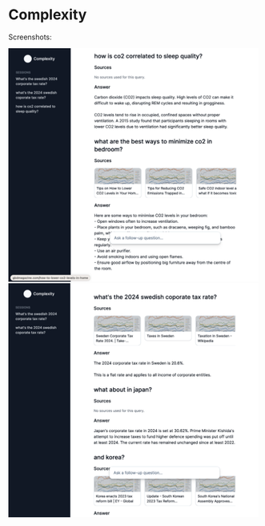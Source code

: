 # Complexity

Screenshots:

<img src="./assets/sc0.png" width="500px" />
<img src="./assets/sc1.png" width="500px" />